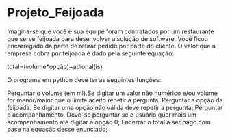 # Projeto_Feijoada

Imagina-se que você e sua equipe foram contratados por um restaurante que serve feijoada para desenvolver a solução de software. Você ficou encarregado da parte de retirar pedido por parte do cliente.
O valor que a empresa cobra por feijoada é dado pela seguinte equação:

total=(volume*opção)+adional(is)



O programa em python deve ter as seguintes funções:

Perguntar o volume (em ml).Se digitar um valor não numérico e/ou volume for menor/maior que o limite aceito repetir a pergunta;
Perguntar a opção da feijoada. Se digitar uma opção não válida deve repetir a pergunta;
Perguntar o acompanhamento. Deve-se perguntar se o usuário quer mais um acompanhamento até digitar a opção 0;
Encerrar o total a ser pago com base na equação desse enunciado;
